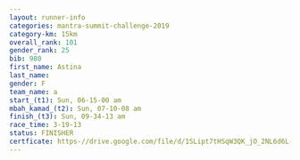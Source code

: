 ```yaml
---
layout: runner-info 
categories: mantra-summit-challenge-2019 
category-km: 15km 
overall_rank: 101
gender_rank: 25
bib: 980
first_name: Astina
last_name: 
gender: F
team_name: a
start_(t1): Sun, 06-15-00 am
mbah_kamad_(t2): Sun, 07-10-08 am
finish_(t3): Sun, 09-34-13 am
race_time: 3-19-13
status: FINISHER
certficate: https-//drive.google.com/file/d/1SLipt7tHSqW3QK_jO_2NL6d6L-z7yEJN/view?usp=sharing
---
```

